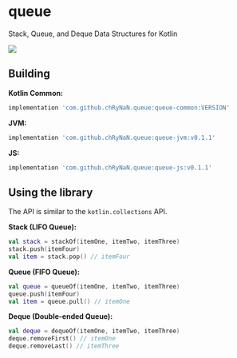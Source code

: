 # queue
Stack, Queue, and Deque Data Structures for Kotlin

[![](https://jitpack.io/v/chRyNaN/queue.svg)](https://jitpack.io/#chRyNaN/queue)

## Building

**Kotlin Common:**
```groovy
implementation 'com.github.chRyNaN.queue:queue-common:VERSION'
```

**JVM:**
```groovy
implementation 'com.github.chRyNaN.queue:queue-jvm:v0.1.1'
```

**JS:**
```groovy
implementation 'com.github.chRyNaN.queue:queue-js:v0.1.1'
```

## Using the library

The API is similar to the `kotlin.collections` API.

**Stack (LIFO Queue):**
```kotlin
val stack = stackOf(itemOne, itemTwo, itemThree)
stack.push(itemFour)
val item = stack.pop() // itemFour
```

**Queue (FIFO Queue):**
```kotlin
val queue = queueOf(itemOne, itemTwo, itemThree)
queue.push(itemFour)
val item = queue.pull() // itemOne
```

**Deque (Double-ended Queue):**
```kotlin
val deque = dequeOf(itemOne, itemTwo, itemThree)
deque.removeFirst() // itemOne
deque.removeLast() // itemThree
```

